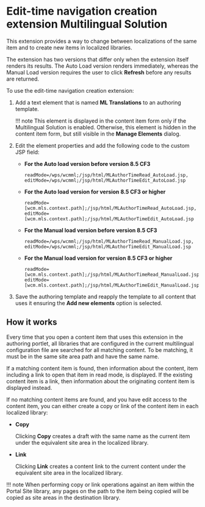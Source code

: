 # Edit-time navigation creation extension Multilingual Solution

This extension provides a way to change between localizations of the same item and to create new items in localized libraries.

The extension has two versions that differ only when the extension itself renders its results. The Auto Load version renders immediately, whereas the Manual Load version requires the user to click **Refresh** before any results are returned.

To use the edit-time navigation creation extension:

1.  Add a text element that is named **ML Translations** to an authoring template.

    !!! note
        This element is displayed in the content item form only if the Multilingual Solution is enabled. Otherwise, this element is hidden in the content item form, but still visible in the **Manage Elements** dialog.

2.  Edit the element properties and add the following code to the custom JSP field:
    -   **For the Auto load version before version 8.5 CF3**

        ```
        readMode=/wps/wcmml;/jsp/html/MLAuthorTimeRead_AutoLoad.jsp,
        editMode=/wps/wcmml;/jsp/html/MLAuthorTimeEdit_AutoLoad.jsp
        ```

    -   **For the Auto load version for version 8.5 CF3 or higher**

        ```
        readMode=[wcm.mls.context.path];/jsp/html/MLAuthorTimeRead_AutoLoad.jsp,
        editMode=[wcm.mls.context.path];/jsp/html/MLAuthorTimeEdit_AutoLoad.jsp
        ```

    -   **For the Manual load version before version 8.5 CF3**

        ```
        readMode=/wps/wcmml;/jsp/html/MLAuthorTimeRead_ManualLoad.jsp,
        editMode=/wps/wcmml;/jsp/html/MLAuthorTimeEdit_ManualLoad.jsp
        ```

    -   **For the Manual load version for version 8.5 CF3 or higher**

        ```
        readMode=[wcm.mls.context.path];/jsp/html/MLAuthorTimeRead_ManualLoad.jsp,
        editMode=[wcm.mls.context.path];/jsp/html/MLAuthorTimeEdit_ManualLoad.jsp
        ```

3.  Save the authoring template and reapply the template to all content that uses it ensuring the **Add new elements** option is selected.

## How it works

Every time that you open a content item that uses this extension in the authoring portlet, all libraries that are configured in the current multilingual configuration file are searched for all matching content. To be matching, it must be in the same site area path and have the same name.

If a matching content item is found, then information about the content, item including a link to open that item in read mode, is displayed. If the existing content item is a link, then information about the originating content item is displayed instead.

If no matching content items are found, and you have edit access to the content item, you can either create a copy or link of the content item in each localized library:

-   **Copy**

    Clicking **Copy** creates a draft with the same name as the current item under the equivalent site area in the localized library.

-   **Link**

    Clicking **Link** creates a content link to the current content under the equivalent site area in the localized library.


!!! note
    When performing copy or link operations against an item within the Portal Site library, any pages on the path to the item being copied will be copied as site areas in the destination library.


